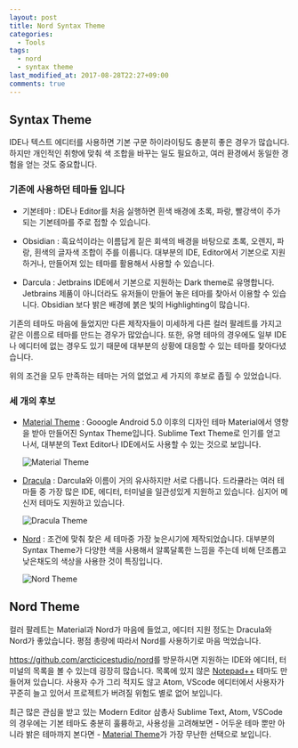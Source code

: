 ```yaml
---
layout: post
title: Nord Syntax Theme
categories:
  - Tools
tags:
  - nord
  - syntax theme
last_modified_at: 2017-08-28T22:27+09:00
comments: true
---
```


## Syntax Theme

IDE나 텍스트 에디터를 사용하면 기본 구문 하이라이팅도 충분히 좋은 경우가 많습니다.
하지만 개인적인 취향에 맞춰 색 조합을 바꾸는 일도 필요하고, 여러 환경에서 동일한 경험을 얻는 것도 중요합니다.

### 기존에 사용하던 테마들 입니다

- 기본테마 : IDE나 Editor를 처음 실행하면 흰색 배경에 초록, 파랑, 빨강색이 주가 되는 기본테마를 주로 접할 수 있습니다.

- Obsidian : 흑요석이라는 이름답게 짙은 회색의 배경을 바탕으로 초록, 오렌지, 파랑, 흰색의 글자색 조합이 주를 이룹니다.
  대부분의 IDE, Editor에서 기본으로 지원하거나, 만들어져 있는 테마를 활용해서 사용할 수 있습니다.

- Darcula : Jetbrains IDE에서 기본으로 지원하는 Dark theme로 유명합니다.
  Jetbrains 제품이 아니더라도 유저들이 만들어 놓은 테마를 찾아서 이용할 수 있습니다.
  Obsidian 보다 밝은 배경에 붉은 빛의 Highlighting이 많습니다.

기존의 테마도 마음에 들었지만 다른 제작자들이 미세하게 다른 컬러 팔레트를 가지고 같은 이름으로 테마를 만드는 경우가 많았습니다.
또한, 유명 테마의 경우에도 일부 IDE나 에디터에 없는 경우도 있기 때문에 대부분의 상황에 대응할 수 있는 테마를 찾아다녔습니다.

위의 조건을 모두 만족하는 테마는 거의 없었고 세 가지의 후보로 좁힐 수 있었습니다.

### 세 개의 후보

- [Material Theme](https://github.com/equinusocio/material-theme) :
  Gooogle Android 5.0 이후의 디자인 테마 Material에서 영향을 받아 만들어진 Syntax Theme입니다.
  Sublime Text Theme로 인기를 얻고 나서, 대부분의 Text Editor나 IDE에서도 사용할 수 있는 것으로 보입니다.

  ![Material Theme](https://camo.githubusercontent.com/972bd5d93779fdaf95e02cf0326b429be93adcba/687474703a2f2f692e696d6775722e636f6d2f395079784a4d4e2e676966)

- [Dracula](https://draculatheme.com/) :
  Darcula와 이름이 거의 유사하지만 서로 다릅니다. 드라큘라는 여러 테마들 중 가장 많은 IDE, 에디터, 터미널을 일관성있게 지원하고 있습니다.
  심지어 메신저 테마도 지원하고 있습니다.

  ![Dracula Theme](https://draculatheme.com/assets/img/screenshots/vscode.png)

- [Nord](https://git.io/nord) :
  조건에 맞춰 찾은 세 테마중 가장 늦은시기에 제작되었습니다.
  대부분의 Syntax Theme가 다양한 색을 사용해서 알록달록한 느낌을 주는데 비해 단조롭고 낮은채도의 색상을 사용한 것이 특징입니다.

  ![Nord Theme](https://raw.githubusercontent.com/arcticicestudio/nord-visual-studio-code/develop/assets/scrot-preview.png)

## Nord Theme

컬러 팔레트는 Material과 Nord가 마음에 들었고, 에디터 지원 정도는 Dracula와 Nord가 좋았습니다.
평점 총량에 따라서 Nord를 사용하기로 마음 먹었습니다.

<https://github.com/arcticicestudio/nord>를 방문하시면 지원하는 IDE와 에디터, 터미널의 목록을 볼 수 있는데 굉장히 많습니다.
목록에 있지 않은 [Notepad++](https://github.com/arcticicestudio/nord-notepadplusplus) 테마도 만들어져 있습니다.
사용자 수가 그리 적지도 않고 Atom, VScode 에디터에서 사용자가 꾸준히 늘고 있어서 프로젝트가 버려질 위험도 별로 없어 보입니다.

최근 많은 관심을 받고 있는 Modern Editor 삼총사 Sublime Text, Atom, VSCode의 경우에는 기본 테마도 충분히 훌륭하고,
사용성을 고려해보면 - 어두운 테마 뿐만 아니라 밝은 테마까지 본다면 -
[Material Theme](https://github.com/equinusocio/material-theme)가 가장 무난한 선택으로 보입니다.